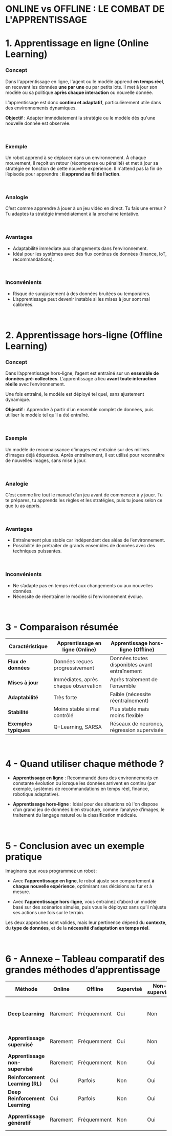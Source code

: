 # **ONLINE vs OFFLINE** : **LE COMBAT DE L'APPRENTISSAGE**



# 1. **Apprentissage en ligne (Online Learning)**

### Concept

Dans l'apprentissage en ligne, l'agent ou le modèle apprend **en temps réel**, en recevant les données **une par une** ou par petits lots. Il met à jour son modèle ou sa politique **après chaque interaction** ou nouvelle donnée.

L’apprentissage est donc **continu et adaptatif**, particulièrement utile dans des environnements dynamiques.

**Objectif** : Adapter immédiatement la stratégie ou le modèle dès qu'une nouvelle donnée est observée.

<br/>

### Exemple

Un robot apprend à se déplacer dans un environnement. À chaque mouvement, il reçoit un retour (récompense ou pénalité) et met à jour sa stratégie en fonction de cette nouvelle expérience. Il n'attend pas la fin de l’épisode pour apprendre : **il apprend au fil de l’action**.

<br/>

### Analogie

C’est comme apprendre à jouer à un jeu vidéo en direct. Tu fais une erreur ? Tu adaptes ta stratégie immédiatement à la prochaine tentative.

<br/>

### Avantages

- Adaptabilité immédiate aux changements dans l’environnement.  
- Idéal pour les systèmes avec des flux continus de données (finance, IoT, recommandations).

<br/>

### Inconvénients

- Risque de surajustement à des données bruitées ou temporaires.  
- L’apprentissage peut devenir instable si les mises à jour sont mal calibrées.

<br/>



# 2. **Apprentissage hors-ligne (Offline Learning)**

### Concept

Dans l’apprentissage hors-ligne, l’agent est entraîné sur un **ensemble de données pré-collectées**. L’apprentissage a lieu **avant toute interaction réelle** avec l’environnement.

Une fois entraîné, le modèle est déployé tel quel, sans ajustement dynamique.

**Objectif** : Apprendre à partir d’un ensemble complet de données, puis utiliser le modèle tel qu’il a été entraîné.

<br/>

### Exemple

Un modèle de reconnaissance d’images est entraîné sur des milliers d’images déjà étiquetées. Après entraînement, il est utilisé pour reconnaître de nouvelles images, sans mise à jour.

<br/>

### Analogie

C’est comme lire tout le manuel d’un jeu avant de commencer à y jouer. Tu te prépares, tu apprends les règles et les stratégies, puis tu joues selon ce que tu as appris.

<br/>

### Avantages

- Entraînement plus stable car indépendant des aléas de l’environnement.  
- Possibilité de prétraiter de grands ensembles de données avec des techniques puissantes.

<br/>

### Inconvénients

- Ne s’adapte pas en temps réel aux changements ou aux nouvelles données.  
- Nécessite de réentraîner le modèle si l’environnement évolue.

<br/>



# 3 - **Comparaison résumée**

| **Caractéristique**           | **Apprentissage en ligne (Online)**         | **Apprentissage hors-ligne (Offline)**            |
|-------------------------------|---------------------------------------------|---------------------------------------------------|
| **Flux de données**           | Données reçues progressivement              | Données toutes disponibles avant entraînement     |
| **Mises à jour**              | Immédiates, après chaque observation         | Après traitement de l’ensemble                   |
| **Adaptabilité**              | Très forte                                   | Faible (nécessite réentraînement)                |
| **Stabilité**                 | Moins stable si mal contrôlé                 | Plus stable mais moins flexible                  |
| **Exemples typiques**         | Q-Learning, SARSA                            | Réseaux de neurones, régression supervisée        |

<br/>


# 4 -  **Quand utiliser chaque méthode ?**

- **Apprentissage en ligne** : Recommandé dans des environnements en constante évolution ou lorsque les données arrivent en continu (par exemple, systèmes de recommandations en temps réel, finance, robotique adaptative).

- **Apprentissage hors-ligne** : Idéal pour des situations où l'on dispose d’un grand jeu de données bien structuré, comme l’analyse d’images, le traitement du langage naturel ou la classification médicale.

<br/>



# 5 - **Conclusion avec un exemple pratique**

Imaginons que vous programmez un robot :

- Avec **l’apprentissage en ligne**, le robot ajuste son comportement **à chaque nouvelle expérience**, optimisant ses décisions au fur et à mesure.

- Avec **l’apprentissage hors-ligne**, vous entraînez d’abord un modèle basé sur des scénarios simulés, puis vous le déployez sans qu’il n’ajuste ses actions une fois sur le terrain.

Les deux approches sont valides, mais leur pertinence dépend du **contexte**, du **type de données**, et de la **nécessité d’adaptation en temps réel**.

<br/>



# 6 -  **Annexe – Tableau comparatif des grandes méthodes d’apprentissage**

| **Méthode**                          | **Online** | **Offline** | **Supervisé** | **Non-supervisé** | **Caractéristique clé**                          | **Exemple d’algorithmes**                            |
|-------------------------------------|------------|-------------|----------------|--------------------|--------------------------------------------------|-------------------------------------------------------|
| **Deep Learning**                   | Rarement   | Fréquemment | Oui            | Non                | Modèles profonds sur grands ensembles de données | CNN, RNN                                              |
| **Apprentissage supervisé**         | Rarement   | Fréquemment | Oui            | Non                | Modèle guidé par des étiquettes                  | SVM, KNN, régression linéaire                         |
| **Apprentissage non-supervisé**     | Rarement   | Fréquemment | Non            | Oui                | Découverte de structures cachées                 | K-Means, PCA                                          |
| **Reinforcement Learning (RL)**     | Oui        | Parfois     | Non            | Oui                | Apprentissage par interaction                    | Q-Learning, SARSA                                     |
| **Deep Reinforcement Learning**     | Oui        | Parfois     | Non            | Oui                | RL avec réseaux neuronaux                        | DQN, A3C                                              |
| **Apprentissage génératif**         | Rarement   | Fréquemment | Non            | Oui                | Génération de données nouvelles                  | GANs, VAE                                             |

<br/>
